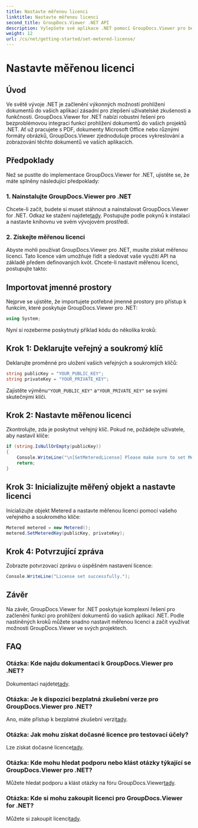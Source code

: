 ```yaml
---
title: Nastavte měřenou licenci
linktitle: Nastavte měřenou licenci
second_title: GroupDocs.Viewer .NET API
description: Vylepšete své aplikace .NET pomocí GroupDocs.Viewer pro bezproblémové prohlížení dokumentů. Snadno integrujte funkce vykreslování dokumentů do svých projektů.
weight: 12
url: /cs/net/getting-started/set-metered-license/
---
```


# Nastavte měřenou licenci

## Úvod
Ve světě vývoje .NET je začlenění výkonných možností prohlížení dokumentů do vašich aplikací zásadní pro zlepšení uživatelské zkušenosti a funkčnosti. GroupDocs.Viewer for .NET nabízí robustní řešení pro bezproblémovou integraci funkcí prohlížení dokumentů do vašich projektů .NET. Ať už pracujete s PDF, dokumenty Microsoft Office nebo různými formáty obrázků, GroupDocs.Viewer zjednodušuje proces vykreslování a zobrazování těchto dokumentů ve vašich aplikacích.
## Předpoklady
Než se pustíte do implementace GroupDocs.Viewer for .NET, ujistěte se, že máte splněny následující předpoklady:
### 1. Nainstalujte GroupDocs.Viewer pro .NET
 Chcete-li začít, budete si muset stáhnout a nainstalovat GroupDocs.Viewer for .NET. Odkaz ke stažení najdete[tady](https://releases.groupdocs.com/viewer/net/). Postupujte podle pokynů k instalaci a nastavte knihovnu ve svém vývojovém prostředí.
### 2. Získejte měřenou licenci
Abyste mohli používat GroupDocs.Viewer pro .NET, musíte získat měřenou licenci. Tato licence vám umožňuje řídit a sledovat vaše využití API na základě předem definovaných kvót. Chcete-li nastavit měřenou licenci, postupujte takto:

## Importovat jmenné prostory
Nejprve se ujistěte, že importujete potřebné jmenné prostory pro přístup k funkcím, které poskytuje GroupDocs.Viewer pro .NET:
```csharp
using System;
```

Nyní si rozeberme poskytnutý příklad kódu do několika kroků:
## Krok 1: Deklarujte veřejný a soukromý klíč
Deklarujte proměnné pro uložení vašich veřejných a soukromých klíčů:
```csharp
string publicKey = "YOUR_PUBLIC_KEY";
string privateKey = "YOUR_PRIVATE_KEY";
```
 Zajistěte výměnu`"YOUR_PUBLIC_KEY"` a`"YOUR_PRIVATE_KEY"` se svými skutečnými klíči.
## Krok 2: Nastavte měřenou licenci
Zkontrolujte, zda je poskytnut veřejný klíč. Pokud ne, požádejte uživatele, aby nastavil klíče:
```csharp
if (string.IsNullOrEmpty(publicKey))
{
    Console.WriteLine("\n[SetMeteredLicense] Please make sure to set Metered keys. Learn more at https://purchase.groupdocs.com/faqs/licensing/metered.");
    return;
}
```
## Krok 3: Inicializujte měřený objekt a nastavte licenci
Inicializujte objekt Metered a nastavte měřenou licenci pomocí vašeho veřejného a soukromého klíče:
```csharp
Metered metered = new Metered();
metered.SetMeteredKey(publicKey, privateKey);
```
## Krok 4: Potvrzující zpráva
Zobrazte potvrzovací zprávu o úspěšném nastavení licence:
```csharp
Console.WriteLine("License set successfully.");
```

## Závěr
Na závěr, GroupDocs.Viewer for .NET poskytuje komplexní řešení pro začlenění funkcí pro prohlížení dokumentů do vašich aplikací .NET. Podle nastíněných kroků můžete snadno nastavit měřenou licenci a začít využívat možnosti GroupDocs.Viewer ve svých projektech.
## FAQ
### Otázka: Kde najdu dokumentaci k GroupDocs.Viewer pro .NET?
 Dokumentaci najdete[tady](https://tutorials.groupdocs.com/viewer/net/).
### Otázka: Je k dispozici bezplatná zkušební verze pro GroupDocs.Viewer pro .NET?
 Ano, máte přístup k bezplatné zkušební verzi[tady](https://releases.groupdocs.com/).
### Otázka: Jak mohu získat dočasné licence pro testovací účely?
 Lze získat dočasné licence[tady](https://purchase.groupdocs.com/temporary-license/).
### Otázka: Kde mohu hledat podporu nebo klást otázky týkající se GroupDocs.Viewer pro .NET?
 Můžete hledat podporu a klást otázky na fóru GroupDocs.Viewer[tady](https://forum.groupdocs.com/c/viewer/9).
### Otázka: Kde si mohu zakoupit licenci pro GroupDocs.Viewer for .NET?
 Můžete si zakoupit licenci[tady](https://purchase.groupdocs.com/buy).